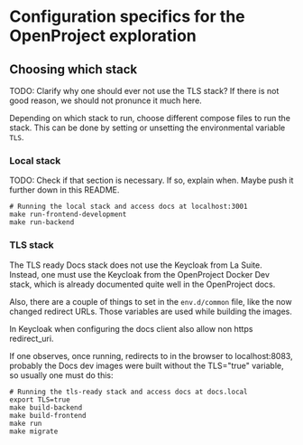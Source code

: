 # Configuration specifics for the OpenProject exploration

## Choosing which stack

TODO: Clarify why one should ever not use the TLS stack? If there is not good reason, we should not pronunce it much here.

Depending on which stack to run, choose different compose files to run the stack. This can be done by setting or
unsetting the environmental variable `TLS`.

### Local stack

TODO: Check if that section is necessary. If so, explain when. Maybe push it further down in this README.

```shell
# Running the local stack and access docs at localhost:3001
make run-frontend-development
make run-backend
```

### TLS stack

The TLS ready Docs stack does not use the Keycloak from La Suite.
Instead, one must use the Keycloak from the OpenProject Docker Dev stack, which is already documented quite well in the OpenProject docs.

Also, there are a couple of things to set in the `env.d/common` file, like 
the now changed redirect URLs. Those variables are used while building the images.

In Keycloak when configuring the docs client also allow non https redirect_uri.

If one observes, once running, redirects to in the browser to localhost:8083, probably the Docs dev images were built without the TLS="true" variable, so usually one must do this:

```shell
# Running the tls-ready stack and access docs at docs.local
export TLS=true
make build-backend
make build-frontend
make run
make migrate
```

